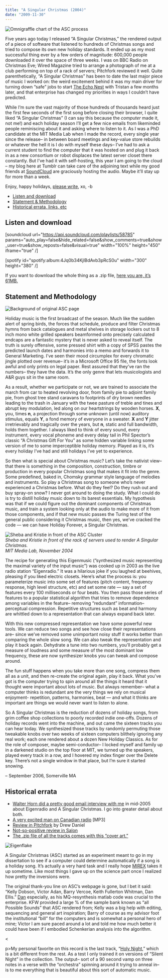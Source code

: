 ```yaml
---
title: "A Singular Christmas (2004)"
date: "2009-11-30"
---
```


![](/images/xmas2.png "Omnigraffle chart of the ASC process")

Five years ago today I released “A Singular Christmas,” the rendered output of a piece of software that listened to hundreds of Christmas songs and tried to compose its own new holiday standards. It ended up as my most successful thing ever by a few orders of magnitude: 600,000 people downloaded it over the space of three weeks. I was on BBC Radio on Christmas Eve; Wired Magazine tried to arrange a photograph of me at a club performing on top of a rack of servers; Pitchfork reviewed it well. Quite parenthetically, “A Singular Christmas” has been to date the last major piece of music I worked on: the weird excitement behind it was my main driver for turning down “safe” jobs to start [The Echo Nest](http://the.echonest.com) with Tristan a few months later, and that enterprise has changed my priorities in ways I couldn’t have predicted.

While I’m sure the vast majority of those hundreds of thousands heard just the first few seconds of the first song before closing their browser, I quite liked “A Singular Christmas” (I can say this because the _computer_ made it, not me!) and each holiday season I’ll get a few nice emails from likeminded people reminiscing about it and asking where to listen to it. As I was a PhD candidate at the MIT Media Lab when I made the record, every single year since the release– in between board meetings and key-value store rebuilds or whatever the hell it is I do with myself these days– I’ve had to ask a current student to find the computer that it was hosted on and plug it back in as a new consortium or robot displaces the latest server closet there constantly. But I’ve had it with self-hosting, this year I am going to the cloud – my blog here at Tumblr can take care of the adjoining text while my good friends at [SoundCloud](http://soundcloud.com) are graciously hosting the audio. Maybe it’ll stay up for more than a week.

Enjoy, happy holidays, [please write](mailto:brian@echonest.com), xo, -b

- [Listen and download](#listen)
- [Statement & Methodology](#description)
- [Historical errata, links, etc](#historical)

## Listen and download

\[soundcloud url="https://api.soundcloud.com/playlists/58785" params="auto\_play=false&hide\_related=false&show\_comments=true&show\_user=true&show\_reposts=false&visual=true" width="100%" height="450" iframe="true" /\]

\[spotify id="spotify:album:4Jq0b34KjlBdAvb3pRcS0u" width="300" height="380" /\]

If you want to download the whole thing as a .zip file, [here you are, it’s 61MB.](http://static.echonest.com/b/A_Singular_Christmas.zip)

## Statement and Methodology

![](/images/snow_sm.jpg "Background of original ASC page")

Holiday music is the first broadcast of the season. Much like the sudden alert of spring birds, the forces that schedule, produce and filter Christmas hymns from back catalogues and metal shelves in storage lockers out to 8 inch mono white grilled speakers beamformed onto precisely calculated endcaps are a fantastic mystery that is never asked to reveal itself. The truth is surely offensive, some pressed shirt with a copy of SPSS pastes the predicted launch dates and harmonies into a memo and forwards it to General Marketing. I’ve seen their mood circumplex for every chromatic jingle plotted over revenue– it’s in a Microsoft Office 95 file, the fonts look awful and only prints on legal paper. Rest assured that they’ve ran the numbers– they have the data. It’s the only genre that lets musicologists and A&R guys sit in the same room.

As a result, whether we participate or not, we are trained to associate the march from car to heated revolving door, from family pie to adjoint family pie, from ghost tree stand caravans to footprints of dry brown needles leading to the trash in January with the twee pasture of treble and tines and abrupt key modulation, led along on our heartstrings by wooden horses. **X**, you, times **n**, a projection through some unknown (until now) auditory stimulus, equals **Y**, a fond memory of everyone in a sweater. **X** and **Y** jitter irretrievably and tragically over the years, but **n**, static and full bandwidth, holds them together. I always liked to think of every sound, every instrument, every vocal phoneme and every delay tail in Phil Spector’s classic “A Christmas Gift For You” as some hidden variable linking some version of me to some imperceptible holiday memory. Played as it is, it’s every holiday I’ve had and still holidays I’ve yet to experience.

So then what is special about Christmas music? Let’s take the nativist view– that there is something in the composition, construction, timbre or production in every popular Christmas song that makes it fit into the genre. Some predefined, baked in, Chomsky grammar style language of melodies and instruments. So play a Christmas song to someone who’s never experienced a Christmas before. What do they feel? Do they rush out and buy spray-on snow? I never got around to doing the study. What I could do is try to distill holiday music down to its barest essentials. My hypothesis was that if we could figure out the dominant components of Christmas music, and train a system looking only at the audio to make more of it from those components, and if that new music passes the Turing test of the general public considering it Christmas music, then yes, we’ve cracked the code — we can have Holiday Forever, a Singular Christmas.

![](/images/sheba.jpg "Sheba and Kristie in front of the ASC Cluster")  
_Sheba and Kristie in front of the rack of servers used to render A Singular Christmas.  
MIT Media Lab, November 2004_

The recipe for generating this Eigenmusic (”synthesized music representing the maximal variety of the input music”) was cooked up in 2003 as the live radio station “Eigenradio.” It was a hilarious joke if you laughed at beehives, pleasing if you liked electric closets. Here’s what the process is: you parameterize music into some set of features (pitch content, frequency response, high level structure, etc) and set some rate — say a set of features every 100 milliseconds or four beats. You then pass those series of features to a popular statistical algorithm that tries to remove dependence among variables in the feature– removing “redundant” information– perceptual compression. Repetitive structures such as beat and harmony are whittled down to a representation that can always expand back later.

With this new compressed representation we have some powerful new tools. We can reduce two songs and see how close their representations are– since we’ve removed some unimportant noisy stuff it works better than comparing the whole slow song. We can also tweak the representation and play it back again. Dehydrate a tune into two numbers, you’ll probably get a measure of loudness and some measure of the most dominant low frequency, these are now synthesizer knobs you can tweak and compose around.

The fun stuff happens when you take more than one song, compress them all as a unit, and then re-create the original again, play it back. What you’ve got is the computer trying to spin around all the things it heard that it thought were important about lots of music. But always remember– what a computer thinks is redundant are the very things we rely on musical enjoyment- repetition, patterns, harmonies, beat — and what it thinks are important are things we would never want to listen to alone.

So A Singular Christmas is the reduction of dozens of holiday songs, from grim coffee shop collections to poorly recorded indie one-offs. Dozens of holiday records went into the machine, and out came the sixteen tracks you can hear today. We synthesized those tracks by randomly permuting those tweakable knobs over two weeks of sixteen computers blithely ignoring any real work; each one rendered about a dozen New Holiday Classics. As for the role of composer, maybe semi-conductor– I locked myself and family up in a darkened studio on the top floor at MIT, we turned up the speakers, played every track in a row, and I hovered my index finger over the Delete key. There’s not a single window in that place, but I’m sure it started snowing.

– September 2006, Somerville MA

## Historical errata

- [Walter Horn did a pretty good email interview with me](http://www.bagatellen.com/archives/interviews/000974.html) in mid-2005 about Eigenradio and A Singular Christmas. I go into greater detail about both.
- [A very excited man on Canadian radio](http://static.echonest.com/b/Singular_Christmas_DNTO.mp3) \[MP3\]
- [Review in Pitchfork](http://static.echonest.com/b/sing_christmas_pitch_2.png) by Drew Daniel
- [Not-so-positive review in Salon](http://static.echonest.com/b/salonreview.png)
- [The .zip file of all the tracks comes with this “cover art.”](http://static.echonest.com/b/eigenflakes.pdf)

![](/images/flake_28.png "Eigenflake")

A Singular Christmas (ASC) started as an experiment meant to go in my dissertation to see if a computer could determine automatically if a song is a holiday song. It’s actually a very hard task and I really hope [MIREX](http://www.music-ir.org/mirex/2009/index.php/Main_Page) takes it up sometime. Like most things I gave up on the science part once I realized how pretty the inversions were.

The original thank-you line on ASC’s webpage is gone, but I bet it said: “Kelly Dobson, Victor Adan, Barry Vercoe, Keith Fullerton Whitman, Dan Ellis.” [Dan](http://www.ee.columbia.edu/~dpwe) especially, as his MQ-resynthesis matlab code was crucial to the enterprise. KFW provided a large % of the sample bank known as “all Possible Sounds” that ASC rendered from; Kelly was a big help with editing, sequencing and general art inspiration; Barry of course as my advisor foot the institutional “bill” for the computers and is somewhat a personal hero of mine; Victor I am sure paced around a lot and told me how much better it could have been if I embodied Schenkerian analysis into the algorithm.

<

p>My personal favorite on this record is the last track, “[Holy Night](http://soundcloud.com/bwhitman/16-holy-night),” which is a bit different from the rest. As a test I only trained it on versions of “Silent Night” in the collection. The output– sort of a 90 second vamp on three notes in a verse with the “orchestra” spinning around it trying to anneal in– is to me everything that is beautiful about this sort of automatic music.
